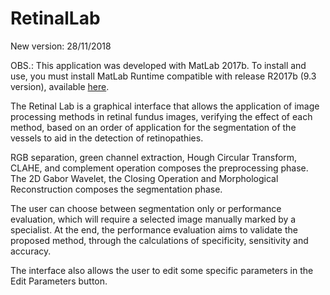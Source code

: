 # RetinalLab
New version: 28/11/2018

OBS.: This application was developed with MatLab 2017b. To install and use, you must install MatLab Runtime compatible with release R2017b (9.3 version), available [here](https://www.mathworks.com/products/compiler/matlab-runtime.html).

The Retinal Lab is a graphical interface that allows the application of image processing methods in retinal fundus images, verifying the effect of each method, based on an order of application for the segmentation of the vessels to aid in the detection of retinopathies.

RGB separation, green channel extraction, Hough Circular Transform, CLAHE, and complement operation composes the preprocessing phase. The 2D Gabor Wavelet, the Closing Operation and Morphological Reconstruction composes the segmentation phase.

The user can choose between segmentation only or performance evaluation, which will require a selected image manually marked by a specialist. At the end, the performance evaluation aims to validate the proposed method, through the calculations of specificity, sensitivity and accuracy.

The interface also allows the user to edit some specific parameters in the Edit Parameters button.


